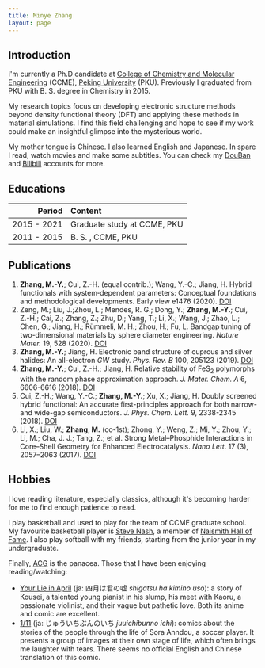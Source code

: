 ```yaml
---
title: Minye Zhang
layout: page
---
```


## Introduction

I'm currently a Ph.D candidate at [College of Chemistry and Molecular Engineering](http://www.chem.pku.edu.cn/en/) (CCME), [Peking University](https://en.wikipedia.org/wiki/Peking_University) (PKU). Previously I graduated from PKU with B. S. degree in Chemistry in 2015.

My research topics focus on developing electronic structure methods beyond density functional theory (DFT) and applying these methods in material simulations. I find this field challenging and hope to see if my work could make an insightful glimpse into the mysterious world.

My mother tongue is Chinese. I also learned English and Japanese. In spare I read, watch movies and make some subtitles. You can check my [DouBan](https://www.douban.com/people/shigaro/) and [Bilibili](https://space.bilibili.com/5971623) accounts for more.

## Educations

|      Period | Content                     |
| ----------: | :-------------------------- |
| 2015 - 2021 | Graduate study at CCME, PKU |
| 2011 - 2015 | B. S. , CCME, PKU           |

## Publications

1. **Zhang, M.-Y.**; Cui, Z.-H. (equal contrib.); Wang, Y.-C.; Jiang, H. Hybrid functionals with system‐dependent parameters: Conceptual foundations and methodological developments. Early view e1476 (2020). [DOI](https://doi.org/10.1002/wcms.1476)
2. Zeng, M.; Liu, J.;Zhou, L.; Mendes, R. G.; Dong, Y.; **Zhang, M.-Y.**; Cui, Z.-H.; Cai, Z.; Zhang, Z.; Zhu, D.; Yang, T.; Li, X.; Wang, J.; Zhao, L.; Chen, G.; Jiang, H.; Rümmeli, M. H.; Zhou, H.; Fu, L. Bandgap tuning of two-dimensional materials by sphere diameter engineering. *Nature Mater.* 19, 528 (2020). [DOI](https://doi.org/10.1038/s41563-020-0622-y)
3. **Zhang, M.-Y.**; Jiang, H. Electronic band structure of cuprous and silver halides: An all-electron *GW* study. *Phys. Rev. B* 100, 205123 (2019). [DOI](https://doi.org/10.1103/PhysRevB.100.205123)
4. **Zhang, M.-Y.**; Cui, Z.-H.; Jiang, H. Relative stability of FeS<sub>2</sub> polymorphs with the random phase approximation approach. *J. Mater. Chem. A* 6, 6606-6616 (2018). [DOI](https://dx.doi.org/10.1039/C8TA00759D)
5. Cui, Z.-H.; Wang, Y.-C.; **Zhang, M.-Y.**; Xu, X.; Jiang, H. Doubly screened hybrid functional: An accurate first-principles approach for both narrow- and wide-gap semiconductors. *J. Phys. Chem. Lett.* 9, 2338-2345 (2018). [DOI](https://doi.org/10.1021/acs.jpclett.8b00919)
6. Li, X.; Liu, W.; **Zhang, M.** (co-1st); Zhong, Y.; Weng, Z.; Mi, Y.; Zhou, Y.; Li, M.; Cha, J. J.; Tang, Z.; et al. Strong Metal–Phosphide Interactions in Core–Shell Geometry for Enhanced Electrocatalysis. *Nano Lett*. 17 (3), 2057–2063 (2017). [DOI](https://doi.org/10.1021/acs.nanolett.7b00126)

## Hobbies

I love reading literature, especially classics, although it's becoming harder for me to find enough patience to read.

I play basketball and used to play for the team of CCME graduate school. My favourite basketball player is [Steve Nash](https://en.wikipedia.org/wiki/Steve_Nash), a member of [Naismith Hall of Fame](https://en.wikipedia.org/wiki/Naismith_Memorial_Basketball_Hall_of_Fame). I also play softball with my friends, starting from the junior year in my undergraduate.

Finally, [ACG](https://zh.wikipedia.org/wiki/ACG) is the panacea. Those that I have been enjoying reading/watching:

- [Your Lie in April](https://en.wikipedia.org/wiki/Your_Lie_in_April) (ja: 四月は君の嘘 *shigatsu ha kimino uso*): a story of Kousei, a talented young pianist in his slump, his meet with Kaoru, a passionate violinist, and their vague but pathetic love. Both its anime and comic are excellent.
- [1/11](https://ja.wikipedia.org/wiki/1/11_%E3%81%98%E3%82%85%E3%81%86%E3%81%84%E3%81%A1%E3%81%B6%E3%82%93%E3%81%AE%E3%81%84%E3%81%A1) (ja: じゅういちぶんのいち *juuichibunno ichi*): comics about the stories of the people through the life of Sora Anndou, a soccer player. It presents a group of images at their own stage of life, which often brings me laughter with tears. There seems no official English and Chinese translation of this comic.
